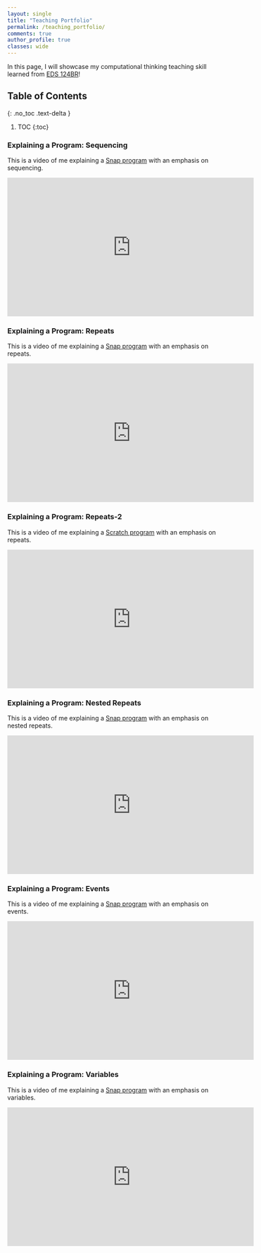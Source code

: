 ```yaml
---
layout: single
title: "Teaching Portfolio"
permalink: /teaching_portfolio/
comments: true
author_profile: true
classes: wide
---
```


In this page, I will showcase my computational thinking teaching skill learned from [EDS 124BR](https://sites.google.com/ucsd.edu/eds-124br/home?pli=1)!

## Table of Contents
{: .no_toc .text-delta }

1. TOC
{:toc}

### Explaining a Program: Sequencing

This is a video of me explaining a [Snap program](https://snap.berkeley.edu/project?username=wel019&projectname=WP_Sequencing) with an emphasis on sequencing.

<iframe width="560" height="315" src="https://www.youtube.com/embed/dG4tT8XV77w" title="YouTube video player" frameborder="0" allow="accelerometer; autoplay; clipboard-write; encrypted-media; gyroscope; picture-in-picture; web-share" allowfullscreen></iframe>

### Explaining a Program: Repeats

This is a video of me explaining a [Snap program](https://snap.berkeley.edu/project?username=wel019&projectname=WP_Repeats%2dcustomized) with an emphasis on repeats.

<iframe width="560" height="315" src="https://www.youtube.com/embed/exEdb5XSL2Q" title="YouTube video player" frameborder="0" allow="accelerometer; autoplay; clipboard-write; encrypted-media; gyroscope; picture-in-picture; web-share" allowfullscreen></iframe>

### Explaining a Program: Repeats-2

This is a video of me explaining a [Scratch program](https://scratch.mit.edu/projects/833029587) with an emphasis on repeats.

<iframe width="560" height="315" src="https://www.youtube.com/embed/DiAhX-gIxoQ" title="YouTube video player" frameborder="0" allow="accelerometer; autoplay; clipboard-write; encrypted-media; gyroscope; picture-in-picture; web-share" allowfullscreen></iframe>

### Explaining a Program: Nested Repeats

This is a video of me explaining a [Snap program](https://snap.berkeley.edu/project?username=wel019&projectname=WP_Nested_Repeats) with an emphasis on nested repeats.

<iframe width="560" height="315" src="https://www.youtube.com/embed/tbBNoStc5g0" title="YouTube video player" frameborder="0" allow="accelerometer; autoplay; clipboard-write; encrypted-media; gyroscope; picture-in-picture; web-share" allowfullscreen></iframe>


### Explaining a Program: Events

This is a video of me explaining a [Snap program](https://snap.berkeley.edu/project?username=wel019&projectname=WP_Events) with an emphasis on events.

<iframe width="560" height="315" src="https://www.youtube.com/embed/dSHD0yiYYsY" title="YouTube video player" frameborder="0" allow="accelerometer; autoplay; clipboard-write; encrypted-media; gyroscope; picture-in-picture; web-share" allowfullscreen></iframe>


### Explaining a Program: Variables

This is a video of me explaining a [Snap program](https://snap.berkeley.edu/project?username=wel019&projectname=WP_Variables) with an emphasis on variables.

<iframe width="560" height="315" src="https://www.youtube.com/embed/gmskfHIXgDM" title="YouTube video player" frameborder="0" allow="accelerometer; autoplay; clipboard-write; encrypted-media; gyroscope; picture-in-picture; web-share" allowfullscreen></iframe>





